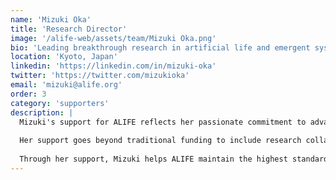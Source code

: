 ```yaml
---
name: 'Mizuki Oka'
title: 'Research Director'
image: '/alife-web/assets/team/Mizuki Oka.png'
bio: 'Leading breakthrough research in artificial life and emergent systems'
location: 'Kyoto, Japan'
linkedin: 'https://linkedin.com/in/mizuki-oka'
twitter: 'https://twitter.com/mizukioka'
email: 'mizuki@alife.org'
order: 3
category: 'supporters'
description: |
  Mizuki's support for ALIFE reflects her passionate commitment to advancing artificial life research and making it accessible to the broader scientific community. As a leading researcher in the field, she brings both expertise and resources to accelerate our mission.
  
  Her support goes beyond traditional funding to include research collaboration, knowledge sharing, and mentorship of emerging scientists. Mizuki's dedication to the field ensures that ALIFE's research contributes meaningfully to the global understanding of artificial life and evolutionary computation.
  
  Through her support, Mizuki helps ALIFE maintain the highest standards of scientific rigor while pursuing innovative research directions. Her belief in the transformative potential of artificial life research inspires our team to explore new frontiers in digital evolution and emergent intelligence.
---
```

